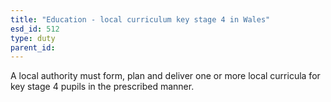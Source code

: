 ```yaml
---
title: "Education - local curriculum key stage 4 in Wales"
esd_id: 512
type: duty
parent_id:  
---
```


A local authority must form, plan and deliver one or more local curricula for key stage 4 pupils in the prescribed manner.


